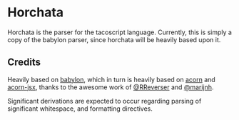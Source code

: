 Horchata
========

Horchata is the parser for the tacoscript language. Currently, this is simply a copy of the babylon parser, since horchata will be heavily based upon it.

## Credits

Heavily based on [babylon](https://github.com/babel/babel/tree/master/packages/babylon), which in turn is heavily based on [acorn](https://github.com/marijnh/acorn) and [acorn-jsx](https://github.com/RReverser/acorn-jsx),
thanks to the awesome work of [@RReverser](https://github.com/RReverser) and [@marijnh](https://github.com/marijnh).

Significant derivations are expected to occur regarding parsing of significant whitespace, and formatting directives.
